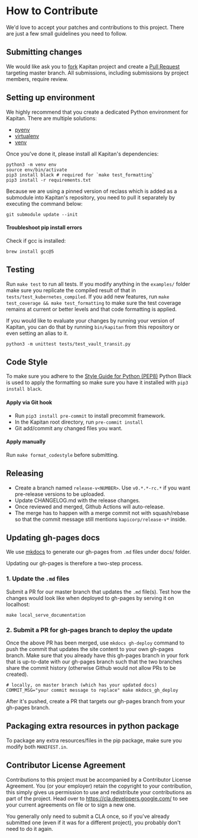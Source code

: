 # How to Contribute

We'd love to accept your patches and contributions to this project. There are
just a few small guidelines you need to follow.

## Submitting changes

We would like ask you to [fork](https://help.github.com/en/articles/fork-a-repo)
Kapitan project and create a [Pull Request](https://help.github.com/articles/about-pull-requests/)
targeting master branch. All submissions, including submissions by project members, require review.

## Setting up environment

We highly recommend that you create a dedicated Python environment for Kapitan.
There are multiple solutions:

- [pyenv](https://github.com/pyenv/pyenv)
- [virtualenv](https://virtualenv.pypa.io/en/latest/)
- [venv](https://docs.python.org/3/library/venv.html)

Once you've done it, please install all Kapitan's dependencies:

```shell
python3 -m venv env
source env/bin/activate
pip3 install black # required for `make test_formatting`
pip3 install -r requirements.txt
```

Because we are using a pinned version of reclass which is added as a submodule into Kapitan's
repository, you need to pull it separately by executing the command below:

```shell
git submodule update --init
```

#### Troubleshoot pip install errors

Check if gcc is installed:

```shell
brew install gcc@5
```

## Testing

Run `make test` to run all tests. If you modify anything in the `examples/` folder
make sure you replicate the compiled result of that in `tests/test_kubernetes_compiled`.
If you add new features, run `make test_coverage && make test_formatting` to make sure the
test coverage remains at current or better levels and that code formatting is applied.

If you would like to evaluate your changes by running your version of Kapitan, you can do
that by running `bin/kapitan` from this repository or even setting an alias to it.

```shell
python3 -m unittest tests/test_vault_transit.py
```

## Code Style

To make sure you adhere to the [Style Guide for Python (PEP8)](http://python.org/dev/peps/pep-0008/)
Python Black is used to apply the formatting so make sure you have it installed with `pip3 install black`.

#### Apply via Git hook

- Run `pip3 install pre-commit` to install precommit framework.
- In the Kapitan root directory, run `pre-commit install`
- Git add/commit any changed files you want.

#### Apply manually

Run `make format_codestyle` before submitting.

## Releasing

- Create a branch named `release-v<NUMBER>`. Use `v0.*.*-rc.*` if you want pre-release versions to be uploaded.
- Update CHANGELOG.md with the release changes.
- Once reviewed and merged, Github Actions will auto-release.
- The merge has to happen with a merge commit not with squash/rebase so that the commit message still mentions `kapicorp/release-v*` inside.

## Updating gh-pages docs

We use [mkdocs](https://www.mkdocs.org/) to generate our gh-pages from `.md` files under docs/ folder.

Updating our gh-pages is therefore a two-step process.

### 1. Update the `.md` files

Submit a PR for our master branch that updates the `.md` file(s). Test how the changes would look like when deployed to gh-pages by serving it on localhost:

`make local_serve_documentation`

### 2. Submit a PR for gh-pages branch to deploy the update

Once the above PR has been merged, use `mkdocs gh-deploy` command to push the commit that updates the site content to your own gh-pages branch. Make sure that you already have this gh-pages branch in your fork that is up-to-date with our gh-pages branch such that the two branches share the commit history (otherwise Github would not allow PRs to be created).

```
# locally, on master branch (which has your updated docs)
COMMIT_MSG="your commit message to replace" make mkdocs_gh_deploy
```

After it's pushed, create a PR that targets our gh-pages branch from your gh-pages branch.

## Packaging extra resources in python package

To package any extra resources/files in the pip package, make sure you modify both `MANIFEST.in`.

## Contributor License Agreement

Contributions to this project must be accompanied by a Contributor License
Agreement. You (or your employer) retain the copyright to your contribution,
this simply gives us permission to use and redistribute your contributions as
part of the project. Head over to <https://cla.developers.google.com/> to see
your current agreements on file or to sign a new one.

You generally only need to submit a CLA once, so if you've already submitted one
(even if it was for a different project), you probably don't need to do it
again.
